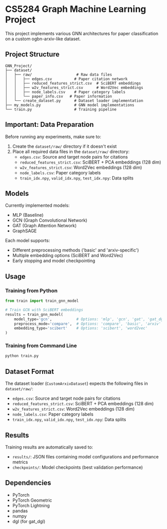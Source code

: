 # CS5284 Graph Machine Learning Project

This project implements various GNN architectures for paper classification on a custom ogbn-arxiv-like dataset.

## Project Structure

```
GNN_Project/
├── dataset/
│   ├── raw/                    # Raw data files
│   │   ├── edges.csv          # Paper citation network
│   │   ├── reduced_features_strict.csv  # SciBERT embeddings
│   │   ├── w2v_features_strict.csv      # Word2Vec embeddings
│   │   ├── node_labels.csv    # Paper category labels
│   │   └── paper_info.csv   # Paper information
│   └── create_dataset.py      # Dataset loader implementation
├── my_models.py               # GNN model implementations
└── train.py                   # Training pipeline
```

## Important: Data Preparation

Before running any experiments, make sure to:

1. Create the `dataset/raw/` directory if it doesn't exist
2. Place all required data files in the `dataset/raw/` directory:
   - `edges.csv`: Source and target node pairs for citations
   - `reduced_features_strict.csv`: SciBERT + PCA embeddings (128 dim)
   - `w2v_features_strict.csv`: Word2Vec embeddings (128 dim)
   - `node_labels.csv`: Paper category labels
   - `train_idx.npy`, `valid_idx.npy`, `test_idx.npy`: Data splits

## Models

Currently implemented models:

- MLP (Baseline)
- GCN (Graph Convolutional Network)
- GAT (Graph Attention Network)
- GraphSAGE

Each model supports:

- Different preprocessing methods ('basic' and 'arxiv-specific')
- Multiple embedding options (SciBERT and Word2Vec)
- Early stopping and model checkpointing

## Usage

### Training from Python

```python
from train import train_gnn_model

# Train GCN with SciBERT embeddings
results = train_gnn_model(
    model_type='gcn',           # Options: 'mlp', 'gcn', 'gat', 'gat_dgl', 'sage'
    preprocess_mode='compare',  # Options: 'compare', 'basic', 'arxiv'
    embedding_type='scibert'    # Options: 'scibert', 'word2vec'
)
```

### Training from Command Line

```bash
python train.py
```

## Dataset Format

The dataset loader (`CustomArxivDataset`) expects the following files in `dataset/raw/`:

- `edges.csv`: Source and target node pairs for citations
- `reduced_features_strict.csv`: SciBERT + PCA embeddings (128 dim)
- `w2v_features_strict.csv`: Word2Vec embeddings (128 dim)
- `node_labels.csv`: Paper category labels
- `train_idx.npy`, `valid_idx.npy`, `test_idx.npy`: Data splits

## Results

Training results are automatically saved to:

- `results/`: JSON files containing model configurations and performance metrics
- `checkpoints/`: Model checkpoints (best validation performance)

## Dependencies

- PyTorch
- PyTorch Geometric
- PyTorch Lightning
- pandas
- numpy
- dgl (for gat_dgl)
